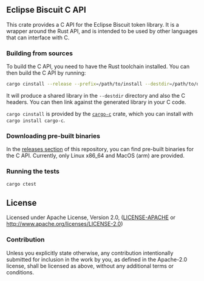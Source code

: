 ## Eclipse Biscuit C API

This crate provides a C API for the Eclipse Biscuit token library. It is a wrapper around the Rust API, and is intended to be used by other languages that can interface with C.

### Building from sources

To build the C API, you need to have the Rust toolchain installed. You can then build the C API by running:

```sh
cargo cinstall --release --prefix=/path/to/install --destdir=/path/to/destdir
```
It will produce a shared library in the `--destdir` directory and also the C headers.
You can then link against the generated library in your C code.

`cargo cinstall` is provided by the [`cargo-c`](https://github.com/lu-zero/cargo-c/) crate, which you can install with `cargo install cargo-c`.

### Downloading pre-built binaries
In the [releases section](https://github.com/biscuit-auth/biscuit-rust/releases) of this repository, you can find pre-built binaries for the C API.
Currently, only Linux x86_64 and MacOS (arm) are provided.

### Running the tests

```sh
cargo ctest
```

## License

Licensed under Apache License, Version 2.0, ([LICENSE-APACHE](LICENSE-APACHE) or http://www.apache.org/licenses/LICENSE-2.0)

### Contribution

Unless you explicitly state otherwise, any contribution intentionally
submitted for inclusion in the work by you, as defined in the Apache-2.0
license, shall be licensed as above, without any additional terms or
conditions.
